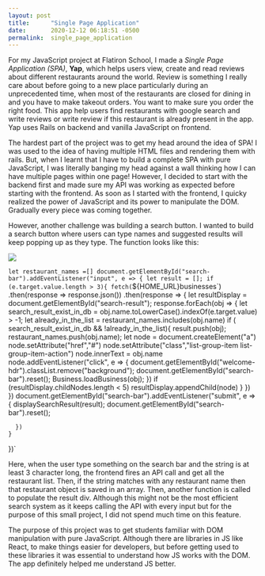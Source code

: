 ```yaml
---
layout: post
title:      "Single Page Application"
date:       2020-12-12 06:18:51 -0500
permalink:  single_page_application
---
```



For my JavaScript project at Flatiron School, I made a *Single Page Application (SPA)*, **Yap**, which helps users view, create and read reviews about different restaurants around the world. Review is something I really care about before going to a new place particularly during an unprecedented time, when most of the restaurants are closed for dining in and you have to make takeout orders. You want to make sure you order the right food. This app help users find restaurants with google search and write reviews or write review if this restaurant is already present in the app. Yap uses Rails on backend and vanilla JavaScript on frontend.

The hardest part of the project was to get my head around the idea of SPA! I was used to the idea of having multiple HTML files and rendering them with rails. But, when I learnt that I have to build a complete SPA with pure JavaScript, I was literally banging my head against a wall thinking how I can have multiple pages within one page! However, I decided to start with the backend first and made sure my API was working as expected before starting with the frontend. As soon as I started with the frontend, I quicky realized the power of JavaScript and its power to manipulate the DOM. Gradually every piece was coming together. 

However, another challenge was building a search button. I wanted to build a search button where users can type names and suggested results will keep popping up as they type. The function looks like this: 

![](https://ibb.co/w436zXr)

`let restaurant_names =[]
  document.getElementById("search-bar").addEventListener("input", e => {
    let result = [];
    if (e.target.value.length > 3){
        fetch(`${HOME_URL}businesses`)
          .then(response => response.json())
          .then(response => {
            let resultDisplay = document.getElementById("search-result");
              response.forEach(obj => {
                let search_result_exist_in_db = obj.name.toLowerCase().indexOf(e.target.value) > -1;
                let already_in_the_list = restaurant_names.includes(obj.name)
                if ( search_result_exist_in_db && !already_in_the_list){
                  result.push(obj);
                  restaurant_names.push(obj.name);
                  let node = document.createElement("a")
                  node.setAttribute("href","#")
                  node.setAttribute("class","list-group-item list-group-item-action")
                  node.innerText = obj.name
                  node.addEventListener("click", e => {
                    document.getElementById("welcome-hdr").classList.remove("background");
                    document.getElementById("search-bar").reset();
                    Business.loadBusiness(obj);
                  })
                  if (resultDisplay.childNodes.length < 5) resultDisplay.appendChild(node)
                }
              })    
          })
      document.getElementById("search-bar").addEventListener("submit", e => {
        displaySearchResult(result);
        document.getElementById("search-bar").reset();
        
      })
    }
  })`

Here, when the user type something on the search bar and the string is at least 3 character long, the frontend fires an API call and get all the restaurant list. Then, if the string matches with any restaurant name then that restaurant object is saved in an array. Then, another function is called to populate the result div. Although this might not be the most efficient search system as it keeps calling the API with every input but for the purpose of this small project, I did not spend much time on this feature. 

The purpose of this project was to get students familiar with DOM manipulation with pure JavaScript. Although there are libraries in JS like React, to make things easier for developers, but before getting used to these libraries it was essential to understand how JS works with the DOM. The app definitely helped me understand JS better. 


